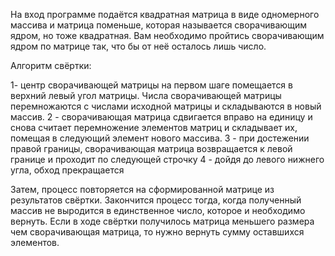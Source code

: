На вход программе подаётся квадратная матрица в виде одномерного массива и матрица поменьше, которая называется сворачивающим ядром, но тоже квадратная.
Вам необходимо пройтись сворачивающим ядром по матрице так, что бы от неё осталось лишь число.

Алгоритм свёртки: 

1- центр сворачивающей матрицы на первом шаге помещается в верхний левый угол матрицы. Числа сворачивающей матрицы перемножаются с числами исходной матрицы и складываются в новый массив. 
2 - сворачивающая матрица сдвигается вправо на единицу и снова считает перемножение элементов матриц и складывает их, помещая в следующий элемент нового массива.
3 - при достежении правой границы, сворачивающая матрица возвращается к левой границе и проходит по следующей строчку
4 - дойдя до левого нижнего угла, обход прекращается

Затем, процесс повторяется на сформированной матрице из результатов свёртки. Закончится процесс тогда, когда полученный массив не выродится в единственное число, которое и необходимо вернуть. Если в ходе свёртки получилось матрица меньшего размера чем сворачивающая матрица, то нужно вернуть сумму оставшихся элементов.
